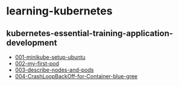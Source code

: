 # learning-kubernetes


## kubernetes-essential-training-application-development

* [001-minikube-setup-ubuntu](docs/001-minikube-setup-ubuntu.md)
* [002-my-first-pod](docs/002-my-first-pod.md)
* [003-describe-nodes-and-pods](docs/003-describe-nodes-and-pods.md)
* [004-CrashLoopBackOff-for-Container-blue-gree](docs/004-CrashLoopBackOff-for-Container-blue-gree.md)


